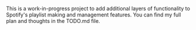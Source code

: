 This is a work-in-progress project to add additional layers of functionality to Spotify's playlist making and management features. You can find my full plan and thoughts in the TODO.md file.
